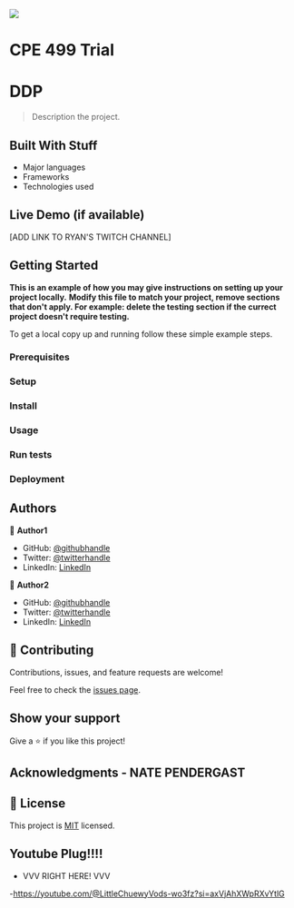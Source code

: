 ![](https://img.shields.io/badge/Microverse-blueviolet)


# CPE 499 Trial

# DDP


> Description the project.


## Built With Stuff

- Major languages
- Frameworks
- Technologies used

## Live Demo (if available)

[ADD LINK TO RYAN'S TWITCH CHANNEL]


## Getting Started

**This is an example of how you may give instructions on setting up your project locally.**
**Modify this file to match your project, remove sections that don't apply. For example: delete the testing section if the currect project doesn't require testing.**


To get a local copy up and running follow these simple example steps.

### Prerequisites

### Setup

### Install

### Usage

### Run tests

### Deployment



## Authors

👤 **Author1**

- GitHub: [@githubhandle](https://github.com/githubhandle)
- Twitter: [@twitterhandle](https://twitter.com/twitterhandle)
- LinkedIn: [LinkedIn](https://linkedin.com/in/linkedinhandle)

👤 **Author2**

- GitHub: [@githubhandle](https://github.com/githubhandle)
- Twitter: [@twitterhandle](https://twitter.com/twitterhandle)
- LinkedIn: [LinkedIn](https://linkedin.com/in/linkedinhandle)

## 🤝 Contributing

Contributions, issues, and feature requests are welcome!

Feel free to check the [issues page](../../issues/).

## Show your support

Give a ⭐️ if you like this project!

## Acknowledgments - NATE PENDERGAST

## 📝 License

This project is [MIT](./MIT.md) licensed.


## Youtube Plug!!!!

- VVV RIGHT HERE! VVV

-https://youtube.com/@LittleChuewyVods-wo3fz?si=axVjAhXWpRXvYtlG
